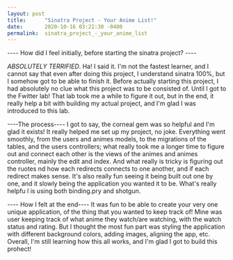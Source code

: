 ```yaml
---
layout: post
title:      "Sinatra Project - Your Anime List!"
date:       2020-10-16 03:21:30 -0400
permalink:  sinatra_project_-_your_anime_list
---
```







---- How did I feel initially, before starting the sinatra project? ----

*ABSOLUTELY TERRIFIED*. Ha! I said it. I'm not the fastest learner, and I cannot say that even after doing this project, I understand sinatra 100%, but I somehow got to be able to finish it. Before actually starting this project, I had absolutely no clue what this project was to be consisted of. Until I got to the Fwitter lab! That lab took me a while to figure it out, but in the end, it really help a bit with building my actual project, and I'm glad I was introduced to this lab. 

----The process----
I got to say, the corneal gem was so helpful and I'm glad it exists! It really helped me set up my project, no joke. Everything went smoothly, from the users and animes models, to the migrations of the tables, and the users controllers; what really took me a longer time to figure out and connect each other is the views of the animes and animes controller, mainly the edit and index. And what really is tricky is figuring out the ruotes nd how each redirects connects to one another, and if each redirect makes sense. It's also really fun seeing it being built out one by one, and it slowly being the application you wanted it to be. What's really helpfu l is using both binding.pry and shotgun.

---- How I felt at the end----
It was fun to be able to create your very one unique application, of the thing that you wanted to keep track of! Mine was user keeping track of what anime they watch/are watching, with the watch status and rating. But I thought the most fun part was styling the application with different background colors, adding images, aligning the app, etc. Overall, I'm still learning how this all works, and I'm glad I got to build this prohect! 

